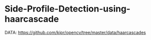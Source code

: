 # Side-Profile-Detection-using-haarcascade
DATA: https://github.com/kipr/opencv/tree/master/data/haarcascades
